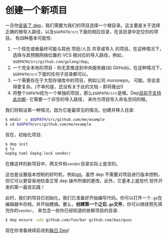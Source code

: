 # 创建一个新项目

一旦你[安装了 dep](installation.md)，我们需要为我们的项目选择一个根目录。这主要是关于选择正确的根导入路径，以及`$GOPATH/src`下面的相应目录，在该目录中定位你的项目。
有四种基本可能性:

1. 一个现在或者最终可能与其他 项目/人员 共享或导入 的项目。在这种情况下，选择与其预期网络位置的 VCS 根对应的导入路径，例如，`$GOPATH/src/github.com/golang/dep`。
2. 一个完全本地的项目 - 你无意推送到中央服务器(如 GitHub)。在这种情况下，`$GOPATH/src`下面的任何子目录都可以。
3. 一个需要存在于大型存储库中的项目，例如公司 monorepo。 可能，但会变得更复杂。(不幸的是，还没有关于此的文档 - 即将推出!)
4. 将整个`GOPATH`视为一个单独的项目，那么`$GOPATH/src`是根。Dep[目前不支持此功能](https://github.com/golang/dep/issues/417)- 它需要一个非空的导入路径，
来作为项目导入命名空间的根。

我们将假设第一种情况，因为它是最常见的情况。创建并移入目录:

```bash
$ mkdir -p $GOPATH/src/github.com/me/example
$ cd $GOPATH/src/github.com/me/example
```

现在，初始化项目:

```bash
$ dep init
$ ls
Gopkg.toml Gopkg.lock vendor/
```

在像这样的新项目中，两文件和`vendor`目录实际上是空的。

这也是设置版本控制的好时机，例如[git](https://git-scm.com/)。虽然 dep 不需要对项目进行版本控制，但它可以更容易地检查正常 dep 操作所做的更改。此外，它基本上是现代
软件开发的第一最佳实践！

此时，我们的项目已初始化，我们已准备好开始编写代码。你可以打开一个`.go`在编辑器中存档，并开始瞎搞。要么，**创建第一个之后`.go`文件**，你可以继续预先填充你的`vendor`，
来包含一些你已经知道的依赖项目的目录:

```bash
$ dep ensure -add github.com/foo/bar github.com/baz/quux
```

现在你准备继续前进到[每日 Dep](daily_dep.md)!
